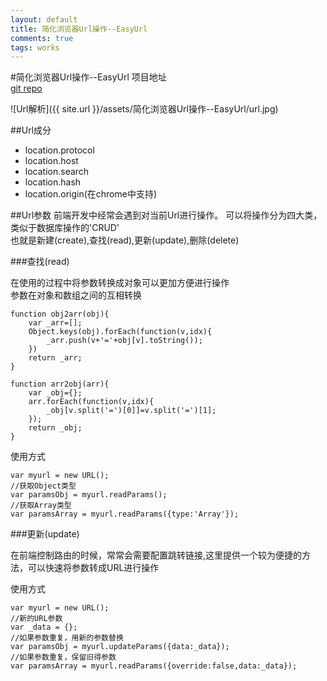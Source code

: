 ```yaml
---
layout: default
title: 简化浏览器Url操作--EasyUrl
comments: true
tags: works
---
```

#简化浏览器Url操作--EasyUrl
项目地址   
[git repo](https://github.com/devWayne/EasyUrl.js)

![Url解析]({{ site.url }}/assets/简化浏览器Url操作--EasyUrl/url.jpg)

##Url成分

- location.protocol
- location.host
- location.search
- location.hash
- location.origin(在chrome中支持)


##Url参数
前端开发中经常会遇到对当前Url进行操作。
可以将操作分为四大类，类似于数据库操作的'CRUD'   
也就是新建(create),查找(read),更新(update),删除(delete)   


###查找(read)

在使用的过程中将参数转换成对象可以更加方便进行操作   
参数在对象和数组之间的互相转换   
   
```
function obj2arr(obj){
    var _arr=[];
    Object.keys(obj).forEach(function(v,idx){
    	_arr.push(v+'='+obj[v].toString());
    })
    return _arr;
}
```
```
function arr2obj(arr){
    var _obj={};
    arr.forEach(function(v,idx){
    	_obj[v.split('=')[0]]=v.split('=')[1];
    });
    return _obj;
}
```
使用方式   
```
var myurl = new URL();
//获取Object类型
var paramsObj = myurl.readParams();
//获取Array类型
var paramsArray = myurl.readParams({type:'Array'});

```

###更新(update)

在前端控制路由的时候，常常会需要配置跳转链接,这里提供一个较为便捷的方法，可以快速将参数转成URL进行操作      

使用方式     
```
var myurl = new URL();
//新的URL参数
var _data = {};
//如果参数重复，用新的参数替换
var paramsObj = myurl.updateParams({data:_data});
//如果参数重复，保留旧得参数
var paramsArray = myurl.readParams({override:false,data:_data});
```
